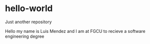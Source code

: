 # hello-world
Just another repository

Hello my name is Luis Mendez and I am at FGCU to recieve a software engineering degree
